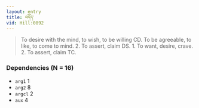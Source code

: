 ```yaml
---
layout: entry
title: འདོད་
vid: Hill:0892
---
```

> To desire with the mind, to wish, to be willing CD. To be agreeable, to like, to come to mind. 2. To assert, claim DS. 1. To want, desire, crave. 2. To assert, claim TC.
### Dependencies (N = 16)
* `arg1` 1
* `arg2` 8
* `argcl` 2
* `aux` 4
